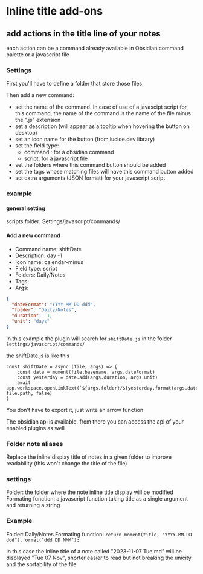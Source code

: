 # Inline title add-ons

## add actions in the title line of your notes
each action can be a command already available in Obsidian command palette or a javascript file

### Settings

First you'll have to define a folder that store those files

Then add a new command:
- set the name of the command. In case of use of a javascipt script for this command, the name of the command is the name of the file minus the ".js" extension
- set a description (will appear as a tooltip when hovering the button on desktop)
- set an icon name for the button (from lucide.dev library)
- set the field type:
  - command : for à obsidian command
  - script: for a javascript file
- set the folders where this command button should be added
- set the tags whose matching files will have this command button added
- set extra arguments (JSON format) for your javascript script

### example
#### general setting
scripts folder: Settings/javascript/commands/

#### Add a new command
- Command name: shiftDate
- Description: day -1
- Icon name: calendar-minus
- Field type: script
- Folders: Daily/Notes
- Tags: 
- Args: 
```json
{
  "dateFormat": "YYYY-MM-DD ddd",
  "folder": "Daily/Notes",
  "duration": -1,
  "unit": "days"
}
```

In this example
the plugin will search for `shiftDate.js` in the folder `Settings/javascript/commands/`

the shiftDate.js is like this
```
const shiftDate = async (file, args) => {
    const date = moment(file.basename, args.dateFormat)
    const yesterday = date.add(args.duration, args.unit)
    await app.workspace.openLinkText(`${args.folder}/${yesterday.format(args.dateFormat)}.md`, file.path, false)
}
```

You don't have to export it, just write an arrow function

The obsidian api is available, from there you can access the api of your enabled plugins as well

### Folder note aliases

Replace the inline display title of notes in a given folder to improve readability
(this won't change the title of the file)

### settings

Folder: the folder where the note inline title display will be modified
Formating function: a javascript function taking title as a single argument and returning a string


### Example
Folder: Daily/Notes
Formating function: `return moment(title, "YYYY-MM-DD ddd").format("ddd DD MMM");`

In this case the inline title of a note called "2023-11-07 Tue.md" will be displayed "Tue 07 Nov", shorter easier to read but not breaking the unicity and the sortability of the file

